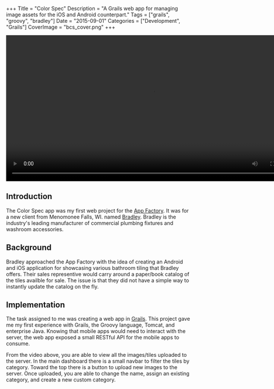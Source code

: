 +++
Title = "Color Spec"
Description = "A Grails web app for managing image assets for the iOS and Android counterpart."
Tags = ["grails", "groovy", "bradley"]
Date = "2015-09-01"
Categories = ["Development", "Grails"]
CoverImage = "bcs_cover.png"
+++

<video src="/media/bcs_video.webm" autoplay loop controls height="400px">Sorry, your browser doesn't support embedded videos.</video>

## Introduction

The Color Spec app was my first web project for the [App Factory](http://appfactoryuwp.com/). It was for a new client from Menomonee Falls, WI. named [Bradley](Bradley). Bradley is the industry's leading manufacturer of commercial plumbing fixtures and washroom accessories.

## Background

Bradley approached the App Factory with the idea of creating an Android and iOS application for showcasing various bathroom tiling that Bradley offers. Their sales representive would carry around a paper/book catalog of the tiles availble for sale. The issue is that they did not have a simple way to instantly update the catalog on the fly.

## Implementation

The task assigned to me was creating a web app in [Grails](https://grails.org/). This project gave me my first experience with Grails, the Groovy language, Tomcat, and enterprise Java. Knowing that mobile apps would need to interact with the server, the web app exposed a small RESTful API for the mobile apps to consume.

From the video above, you are able to view all the images/tiles uploaded to the server. In the main dashboard there is a small navbar to filter the tiles by category. Toward the top there is a button to upload new images to the server. Once uploaded, you are able to change the name, assign an existing category, and create a new custom category.

